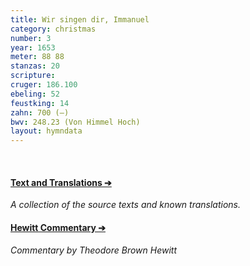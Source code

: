 ```yaml
---
title: Wir singen dir, Immanuel
category: christmas
number: 3
year: 1653
meter: 88 88
stanzas: 20
scripture: 
cruger: 186.100
ebeling: 52
feustking: 14
zahn: 700 (—)
bwv: 248.23 (Von Himmel Hoch)
layout: hymndata
---
```

<br>

#### [Text and Translations ➔](/hymns/003/text)

*A collection of the source texts and known translations.*

#### [Hewitt Commentary ➔](/hymns/003/hewitt)

*Commentary by Theodore Brown Hewitt*
